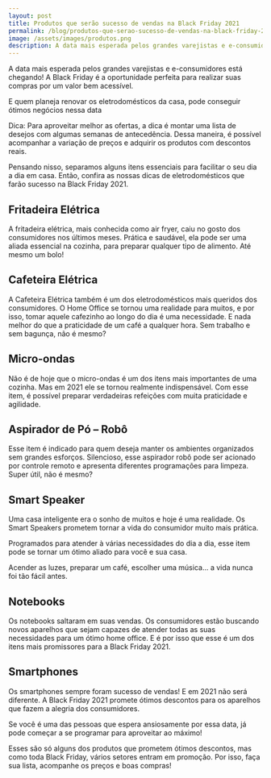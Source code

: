 ```yaml
---
layout: post
title: Produtos que serão sucesso de vendas na Black Friday 2021
permalink: /blog/produtos-que-serao-sucesso-de-vendas-na-black-friday-2021.html
image: /assets/images/produtos.png
description: A data mais esperada pelos grandes varejistas e e-consumidores está chegando!
---
```


A data mais esperada pelos grandes varejistas e e-consumidores está chegando!
A Black Friday é a oportunidade perfeita para realizar suas compras por um valor bem acessível.

E quem planeja renovar os eletrodomésticos da casa, pode conseguir ótimos negócios nessa data

Dica: Para aproveitar melhor as ofertas, a dica é montar uma lista de desejos com algumas semanas de antecedência. Dessa maneira, é possível acompanhar a variação de preços e adquirir os produtos com descontos reais.

Pensando nisso, separamos alguns itens essenciais para facilitar o seu dia a dia em casa. Então, confira as nossas dicas de eletrodomésticos que farão sucesso na Black Friday 2021.

## Fritadeira Elétrica

A fritadeira elétrica, mais conhecida como air fryer, caiu no gosto dos consumidores nos últimos meses. Prática e saudável, ela pode ser uma aliada essencial na cozinha, para preparar qualquer tipo de alimento. Até mesmo um bolo!

## Cafeteira Elétrica

A Cafeteira Elétrica também é um dos eletrodomésticos mais queridos dos consumidores. O Home Office se tornou uma realidade para muitos, e por isso, tomar aquele cafezinho ao longo do dia é uma necessidade. E nada melhor do que a praticidade de um café a qualquer hora. Sem trabalho e sem bagunça, não é mesmo?

## Micro-ondas

Não é de hoje que o micro-ondas é um dos itens mais importantes de uma cozinha. Mas em 2021 ele se tornou realmente indispensável.
Com esse item, é possível preparar verdadeiras refeições com muita praticidade e agilidade.

## Aspirador de Pó – Robô

Esse item é indicado para quem deseja manter os ambientes organizados sem grandes esforços. Silencioso, esse aspirador robô pode ser acionado por controle remoto e apresenta diferentes programações para limpeza. Super útil, não é mesmo?

## Smart Speaker

Uma casa inteligente era o sonho de muitos e hoje é uma realidade. Os Smart Speakers prometem tornar a vida do consumidor muito mais prática.

Programados para atender à várias necessidades do dia a dia, esse item pode se tornar um ótimo aliado para você e sua casa.

Acender as luzes, preparar um café, escolher uma música... a vida nunca foi tão fácil antes.

## Notebooks

Os notebooks saltaram em suas vendas. Os consumidores estão buscando novos aparelhos que sejam capazes de atender todas as suas necessidades para um ótimo home office. E é por isso que esse é um dos itens mais promissores para a Black Friday 2021.

## Smartphones

Os smartphones sempre foram sucesso de vendas! E em 2021 não será diferente.
A Black Friday 2021 promete ótimos descontos para os aparelhos que fazem a alegria dos consumidores.

Se você é uma das pessoas que espera ansiosamente por essa data, já pode começar a se programar para aproveitar ao máximo!

Esses são só alguns dos produtos que prometem ótimos descontos, mas como toda Black Friday, vários setores entram em promoção. Por isso, faça sua lista, acompanhe os preços e boas compras!